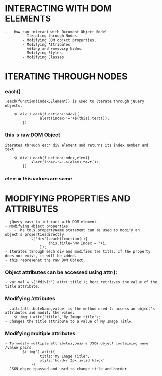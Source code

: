 # INTERACTING WITH DOM ELEMENTS

	-	How can interact with Document Object Model
			- Iterating through Nodes.
			- Modifying DOM object properties.
			- Modifying Attributes
			- Adding and removing Nodes.
			- Modifying Styles.
			- Modifying Classes.

# ITERATING THROUGH NODES
### each()
	.each(function(index,Element)) is used to iterate through jQuery objects.

		$('div').each(function(index){
					alert(index+'='+$(this).text());
			})
### this is raw DOM Object

	iterates through each div element and returns its index number and text

		$('div').each(function(index,elem){
				alert(index+'='+$(elem).text());
			})
### elem = this values are same

# MODIFYING PROPERTIES AND ATTRIBUTES
	- jQuery easy to interact with DOM element.
	- Modifying object properties
		- The this.propertyName statement can be used to modify an object's propertiesdirectly:
				$('div').each(function(i){
						this.title="My Index = "+i;
					});
	- Iterates through each div and modifies the title. If the property does not exist, it will be added.
	- this represenet the raw DOM Object.
### Object attributes can be accessed using attr():
	- var val = $('#divId').attr('title'); here retrieves the value of the title attribute.
### Modifying Attributes
	- .attr(attributeName,value) is the method used to access an object's attributes and modify the value:
		$('img').attr('title','My Image title');
	- Changes the title attribute to a value of My Image Title.
### Modifying multiple attributes
	- To modify multiple attributes,pass a JSON object containing name /value pairs.
			$('img').attr({
					title:'My Image Title',
					style:'border:2px solid black'
				})
	- JSON objec tpassed and used to change title and border.
